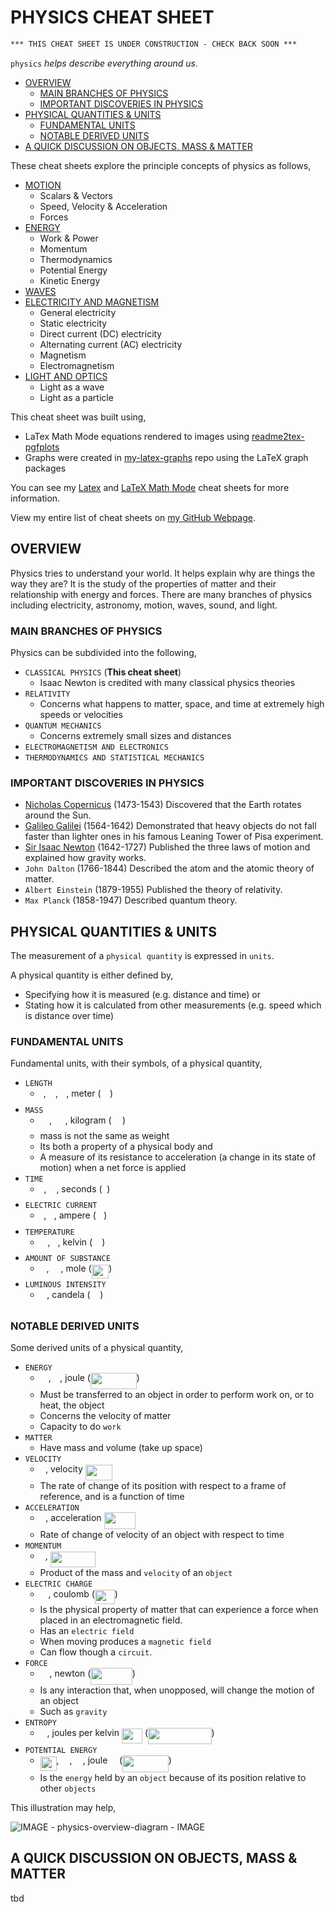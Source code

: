 # PHYSICS CHEAT SHEET

```txt
*** THIS CHEAT SHEET IS UNDER CONSTRUCTION - CHECK BACK SOON ***
```

`physics` _helps describe everything around us._

* [OVERVIEW](https://github.com/JeffDeCola/my-cheat-sheets/tree/master/other/science/physical-science/physics-cheat-sheet#overview)
  * [MAIN BRANCHES OF PHYSICS](https://github.com/JeffDeCola/my-cheat-sheets/tree/master/other/science/physical-science/physics-cheat-sheet#main-branches-of-physics)
  * [IMPORTANT DISCOVERIES IN PHYSICS](https://github.com/JeffDeCola/my-cheat-sheets/tree/master/other/science/physical-science/physics-cheat-sheet#important-discoveries-in-physics)
* [PHYSICAL QUANTITIES & UNITS](https://github.com/JeffDeCola/my-cheat-sheets/tree/master/other/science/physical-science/physics-cheat-sheet#physical-quantities--units)
  * [FUNDAMENTAL UNITS](https://github.com/JeffDeCola/my-cheat-sheets/tree/master/other/science/physical-science/physics-cheat-sheet#fundamental-units)
  * [NOTABLE DERIVED UNITS](https://github.com/JeffDeCola/my-cheat-sheets/tree/master/other/science/physical-science/physics-cheat-sheet#notable-derived-units)
* [A QUICK DISCUSSION ON OBJECTS, MASS & MATTER](https://github.com/JeffDeCola/my-cheat-sheets/tree/master/other/science/physical-science/physics-cheat-sheet#a-quick-discussion-on-objects-mass--matter)

These cheat sheets explore the principle concepts of physics as follows,

* [MOTION](https://github.com/JeffDeCola/my-cheat-sheets/blob/master/other/science/physical-science/physics-cheat-sheet/motion.md)
  * Scalars & Vectors
  * Speed, Velocity & Acceleration
  * Forces
* [ENERGY](https://github.com/JeffDeCola/my-cheat-sheets/blob/master/other/science/physical-science/physics-cheat-sheet/energy.md)
  * Work & Power
  * Momentum
  * Thermodynamics
  * Potential Energy
  * Kinetic Energy
* [WAVES](https://github.com/JeffDeCola/my-cheat-sheets/blob/master/other/science/physical-science/physics-cheat-sheet/waves.md)
* [ELECTRICITY AND MAGNETISM](https://github.com/JeffDeCola/my-cheat-sheets/blob/master/other/science/physical-science/physics-cheat-sheet/electricity-and-magnetism.md)
  * General electricity
  * Static electricity
  * Direct current (DC) electricity
  * Alternating current (AC) electricity
  * Magnetism
  * Electromagnetism
* [LIGHT AND OPTICS](https://github.com/JeffDeCola/my-cheat-sheets/blob/master/other/science/physical-science/physics-cheat-sheet/light-and-optics.md)
  * Light as a wave
  * Light as a particle

This cheat sheet was built using,

* LaTex Math Mode equations rendered to images using
  [readme2tex-pgfplots](https://github.com/JeffDeCola/readme2tex-pgfplots)
* Graphs were created in
  [my-latex-graphs](https://github.com/JeffDeCola/my-latex-graphs)
  repo using the LaTeX graph packages

You can see my
[Latex](https://github.com/JeffDeCola/my-cheat-sheets/tree/master/software/development/languages/latex-cheat-sheet)
and
[LaTeX Math Mode](https://github.com/JeffDeCola/my-cheat-sheets/blob/master/software/development/languages/latex-cheat-sheet/latex-math-mode.md)
cheat sheets for more information.

View my entire list of cheat sheets on
[my GitHub Webpage](https://jeffdecola.github.io/my-cheat-sheets/).

## OVERVIEW

Physics tries to understand your world.
It helps explain why are things the way they are?
It is the study of the properties of matter and their relationship with energy
and forces. There are many branches of physics including electricity,
astronomy, motion, waves, sound, and light.

### MAIN BRANCHES OF PHYSICS

Physics can be subdivided into the following,

* `CLASSICAL PHYSICS` (**This cheat sheet**)
  * Isaac Newton is credited with many classical physics theories
* `RELATIVITY`
  * Concerns what happens to matter, space, and time at extremely high speeds
    or velocities
* `QUANTUM MECHANICS`
  * Concerns extremely small sizes and distances
* `ELECTROMAGNETISM AND ELECTRONICS`
* `THERMODYNAMICS AND STATISTICAL MECHANICS`

### IMPORTANT DISCOVERIES IN PHYSICS

* [Nicholas Copernicus](https://github.com/JeffDeCola/my-cheat-sheets/tree/master/other/science/earth-and-space-science/astronomy-cheat-sheet#nicolaus-copernicus-1473-1543-polish)
  (1473-1543)
  Discovered that the Earth rotates around the Sun.
* [Galileo Galilei](https://github.com/JeffDeCola/my-cheat-sheets/tree/master/other/science/earth-and-space-science/astronomy-cheat-sheet#galileo-galilei-1564-1642--italy)
  (1564-1642)
  Demonstrated that heavy objects do not fall faster than lighter
  ones in his famous Leaning Tower of Pisa experiment.
* [Sir Isaac Newton](https://github.com/JeffDeCola/my-cheat-sheets/tree/master/other/science/earth-and-space-science/astronomy-cheat-sheet#sir-issac-newton-1642-1727-english)
  (1642-1727)
  Published the three laws of motion and explained how gravity works.
* `John Dalton`
  (1766-1844)
  Described the atom and the atomic theory of matter.
* `Albert Einstein`
  (1879-1955)
  Published the theory of relativity.
* `Max Planck`
  (1858-1947)
  Described quantum theory.

## PHYSICAL QUANTITIES & UNITS

The measurement of a `physical quantity` is expressed in `units`.

 A physical quantity is either defined by,

* Specifying how it is measured (e.g. distance and time) or
* Stating how it is calculated from other measurements (e.g. speed which
  is distance over time)

### FUNDAMENTAL UNITS

Fundamental units, with their symbols, of a physical quantity,

* `LENGTH`
  * <img src="svgs/2f2322dff5bde89c37bcae4116fe20a8.svg?invert_in_darkmode" align="middle" width="5.2283516999999895pt" height="22.831056599999986pt" />, <img src="svgs/ddcb483302ed36a59286424aa5e0be17.svg?invert_in_darkmode" align=middle width=11.18724254999999pt height=22.465723500000017pt/>, <img src="svgs/332cc365a4987aacce0ead01b8bdcc0b.svg?invert_in_darkmode" align=middle width=9.39498779999999pt height=14.15524440000002pt/>, meter (<img src="svgs/0e51a2dede42189d77627c4d742822c3.svg?invert_in_darkmode" align=middle width=14.433101099999991pt height=14.15524440000002pt/>)
* `MASS`
  * <img src="svgs/0e51a2dede42189d77627c4d742822c3.svg?invert_in_darkmode" align="middle" width="14.433101099999991pt" height="14.15524440000002pt" />, <img src="svgs/fb97d38bcc19230b0acd442e17db879c.svg?invert_in_darkmode" align=middle width=17.73973739999999pt height=22.465723500000017pt/>, kilogram (<img src="svgs/37682785176707acd9c0723853f931df.svg?invert_in_darkmode" align=middle width=17.50573934999999pt height=22.831056599999986pt/>)
  * mass is not the same as weight
  * Its both a property of a physical body and
  * A measure of its resistance to acceleration (a change in its state of motion)
  when a net force is applied
* `TIME`
  * <img src="svgs/4f4f4e395762a3af4575de74c019ebb5.svg?invert_in_darkmode" align="middle" width="5.936097749999991pt" height="20.221802699999984pt" />, <img src="svgs/2f118ee06d05f3c2d98361d9c30e38ce.svg?invert_in_darkmode" align=middle width=11.889314249999991pt height=22.465723500000017pt/>, seconds (<img src="svgs/6f9bad7347b91ceebebd3ad7e6f6f2d1.svg?invert_in_darkmode" align=middle width=7.7054801999999905pt height=14.15524440000002pt/>)
* `ELECTRIC CURRENT`
  * <img src="svgs/77a3b857d53fb44e33b53e4c8b68351a.svg?invert_in_darkmode" align="middle" width="5.663225699999989pt" height="21.68300969999999pt" />, <img src="svgs/21fd4e8eecd6bdf1a4d3d6bd1fb8d733.svg?invert_in_darkmode" align=middle width=8.515988249999989pt height=22.465723500000017pt/>, ampere (<img src="svgs/53d147e7f3fe6e47ee05b88b166bd3f6.svg?invert_in_darkmode" align=middle width=12.32879834999999pt height=22.465723500000017pt/>)
* `TEMPERATURE`
  * <img src="svgs/2f118ee06d05f3c2d98361d9c30e38ce.svg?invert_in_darkmode" align="middle" width="11.889314249999991pt" height="22.465723500000017pt" />, <img src="svgs/27e556cf3caa0673ac49a8f0de3c73ca.svg?invert_in_darkmode" align=middle width=8.17352744999999pt height=22.831056599999986pt/>, kelvin (<img src="svgs/d6328eaebbcd5c358f426dbea4bdbf70.svg?invert_in_darkmode" align=middle width=15.13700594999999pt height=22.465723500000017pt/>)
* `AMOUNT OF SUBSTANCE`
  * <img src="svgs/55a049b8f161ae7cfeb0197d75aff967.svg?invert_in_darkmode" align="middle" width="9.86687624999999pt" height="14.15524440000002pt" />, <img src="svgs/f9c4988898e7f532b9f826a75014ed3c.svg?invert_in_darkmode" align=middle width=14.99998994999999pt height=22.465723500000017pt/>, mole (<img src="svgs/32f0f8a135ea97a676dc6714251aebee.svg?invert_in_darkmode" align=middle width=27.62950244999999pt height=22.831056599999986pt/>)
* `LUMINOUS INTENSITY`
  * <img src="svgs/8eb543f68dac24748e65e2e4c5fc968c.svg?invert_in_darkmode" align="middle" width="10.69635434999999pt" height="22.465723500000017pt" />, candela (<img src="svgs/ec09f365fada5df42f24301279af6755.svg?invert_in_darkmode" align=middle width=15.66976784999999pt height=22.831056599999986pt/>)

### NOTABLE DERIVED UNITS

Some derived units of a physical quantity,

* `ENERGY`
  * <img src="svgs/84df98c65d88c6adf15d4645ffa25e47.svg?invert_in_darkmode" align="middle" width="13.08219659999999pt" height="22.465723500000017pt" />, <img src="svgs/8eb543f68dac24748e65e2e4c5fc968c.svg?invert_in_darkmode" align=middle width=10.69635434999999pt height=22.465723500000017pt/>, joule (<img src="svgs/ce09b314f428d09b637ab633b31bc1a4.svg?invert_in_darkmode" align=middle width=73.66249769999999pt height=26.76175259999998pt/>)
  * Must be transferred to an object in order to perform work on, or to heat,
    the object
  * Concerns the velocity of matter
  * Capacity to do `work`
* `MATTER`
  * Have mass and volume (take up space)
* `VELOCITY`
  * <img src="svgs/6c4adbc36120d62b98deef2a20d5d303.svg?invert_in_darkmode" align="middle" width="8.55786029999999pt" height="14.15524440000002pt" />, velocity <img src="svgs/d8685658a02f20e17f78abc45ab8c32f.svg?invert_in_darkmode" align=middle width=43.14322319999999pt height=24.65753399999998pt/>
  * The rate of change of its position with respect to a frame of   reference,
    and is a function of time
* `ACCELERATION`
  * <img src="svgs/44bc9d542a92714cac84e01cbbb7fd61.svg?invert_in_darkmode" align="middle" width="8.68915409999999pt" height="14.15524440000002pt" />, acceleration <img src="svgs/ebd9dcc69ce53169f999c68cad3fc4dc.svg?invert_in_darkmode" align=middle width=50.51768204999998pt height=26.76175259999998pt/>
  * Rate of change of velocity of an object with respect to time
* `MOMENTUM`
  * <img src="svgs/2ec6e630f199f589a2402fdf3e0289d5.svg?invert_in_darkmode" align="middle" width="8.270567249999992pt" height="14.15524440000002pt" />, <img src="svgs/5ff8a60c97057863f364f3778c07361f.svg?invert_in_darkmode" align=middle width=72.52092374999998pt height=24.65753399999998pt/>
  * Product of the mass and `velocity` of an `object`
* `ELECTRIC CHARGE`
  * <img src="svgs/1afcdb0f704394b16fe85fb40c45ca7a.svg?invert_in_darkmode" align="middle" width="12.99542474999999pt" height="22.465723500000017pt" />, coulomb (<img src="svgs/fc9ad280fb732ea020c558cd804c7fce.svg?invert_in_darkmode" align=middle width=31.90625954999999pt height=22.465723500000017pt/>)
  * Is the physical property of matter that can experience a force
    when placed in an electromagnetic field.
  * Has an `electric field`
  * When moving produces a `magnetic field`
  * Can flow though a `circuit`.
* `FORCE`
  * <img src="svgs/f9c4988898e7f532b9f826a75014ed3c.svg?invert_in_darkmode" align="middle" width="14.99998994999999pt" height="22.465723500000017pt" />, newton (<img src="svgs/cb1da345977cb6e0b6f13fdf84882ebe.svg?invert_in_darkmode" align=middle width=66.28803719999999pt height=26.76175259999998pt/>)
  * Is any interaction that, when unopposed, will change the motion of an object
  * Such as `gravity`
* `ENTROPY`
  * <img src="svgs/e257acd1ccbe7fcb654708f1a866bfe9.svg?invert_in_darkmode" align="middle" width="11.027402099999989pt" height="22.465723500000017pt" />, joules per kelvin <img src="svgs/136a2a571ad67b5c862637d6df9b409e.svg?invert_in_darkmode" align=middle width=33.139321049999985pt height=24.65753399999998pt/> (<img src="svgs/651e952dd00e6b89c4b3688180423569.svg?invert_in_darkmode" align=middle width=101.49339914999999pt height=26.76175259999998pt/>)
* `POTENTIAL ENERGY`
  * <img src="svgs/8add5e79fd8356cfbfe5629e455f330b.svg?invert_in_darkmode" align="middle" width="25.918967249999987pt" height="22.465723500000017pt" />, <img src="svgs/6bac6ec50c01592407695ef84f457232.svg?invert_in_darkmode" align=middle width=13.01596064999999pt height=22.465723500000017pt/>, <img src="svgs/a9a3a4a202d80326bda413b5562d5cd1.svg?invert_in_darkmode" align=middle width=13.242037049999992pt height=22.465723500000017pt/>, joule <img src="svgs/8eb543f68dac24748e65e2e4c5fc968c.svg?invert_in_darkmode" align=middle width=10.69635434999999pt height=22.465723500000017pt/> (<img src="svgs/ce09b314f428d09b637ab633b31bc1a4.svg?invert_in_darkmode" align=middle width=73.66249769999999pt height=26.76175259999998pt/>)
  * Is the `energy` held by an `object` because of its position relative
    to other `objects`

This illustration may help,

![IMAGE - physics-overview-diagram - IMAGE](../../../../docs/pics/physics-overview-diagram.jpg)

## A QUICK DISCUSSION ON OBJECTS, MASS & MATTER

tbd
